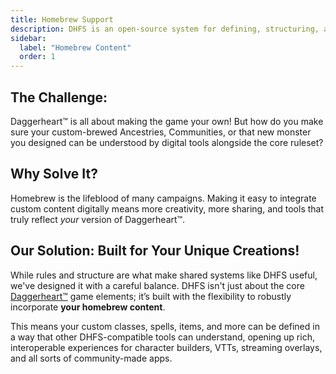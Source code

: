 ```yaml
---
title: Homebrew Support
description: DHFS is an open-source system for defining, structuring, and sharing character and game data for the Daggerheart™ TTRPG. It aims to create a common language for digital tools, allowing seamless interoperability.
sidebar:
  label: "Homebrew Content"
  order: 1
---
```


## The Challenge:
Daggerheart™ is all about making the game your own! But how do you make sure your custom-brewed Ancestries, Communities, or that new monster you designed can be understood by digital tools alongside the core ruleset?

## Why Solve It?
Homebrew is the lifeblood of many campaigns. Making it easy to integrate custom content digitally means more creativity, more sharing, and tools that truly reflect *your* version of Daggerheart™.

## Our Solution: Built for Your Unique Creations!
While rules and structure are what make shared systems like DHFS useful, we've designed it with a careful balance. DHFS isn't just about the core [Daggerheart™](https://www.daggerheart.com/) game elements; it’s built with the flexibility to robustly incorporate **your homebrew content**.

This means your custom classes, spells, items, and more can be defined in a way that other DHFS-compatible tools can understand, opening up rich, interoperable experiences for character builders, VTTs, streaming overlays, and all sorts of community-made apps.